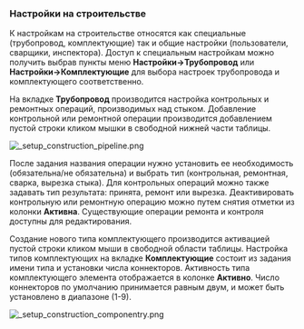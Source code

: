﻿
### Настройки на строительстве

К настройкам на строительстве относятся как специальные (трубопровод, комплектующие) так и общие настройки (пользователи, сварщики, инспектора). Доступ к специальным настройкам можно получить выбрав пункты меню **Настройки->Трубопровод** или **Настройки->Комплектующие** для выбора настроек трубопровода и комплектующего соответственно.

На вкладке **Трубопровод** производится настройка контрольных и ремонтных операций, производимых над стыком. Добавление контрольной или ремонтной операции производится добавлением пустой строки кликом мышки в свободной нижней части таблицы.

![_setup_construction_pipeline.png](./images/_setup_construction_pipeline.png "Настройка трубопровода")

После задания названия операции нужно установить ее необходимость (обязательна/не обязательна) и выбрать тип (контрольная, ремонтная, сварка, вырезка стыка). Для контрольных операций можно также задавать тип результата: принята, ремонт или вырезка. Деактивировать контрольную или ремонтную операцию можно путем снятия отметки из колонки **Активна**. Существующие операции ремонта и контроля доступны для редактирования.

Создание нового типа комплектующего производится активацией пустой строки кликом мыши в свободной области таблицы. Настройка типов комплектующих на вкладке **Комплектующие** состоит из задания имени типа и установки числа коннекторов. Активность типа комплектующего элемента отображается в колонке **Активно**. Число коннекторов по умолчанию принимается равным двум, и может быть установлено в диапазоне (1-9).

![_setup_construction_componentry.png](./images/_setup_construction_componentry.png "Типы комплектующих")



